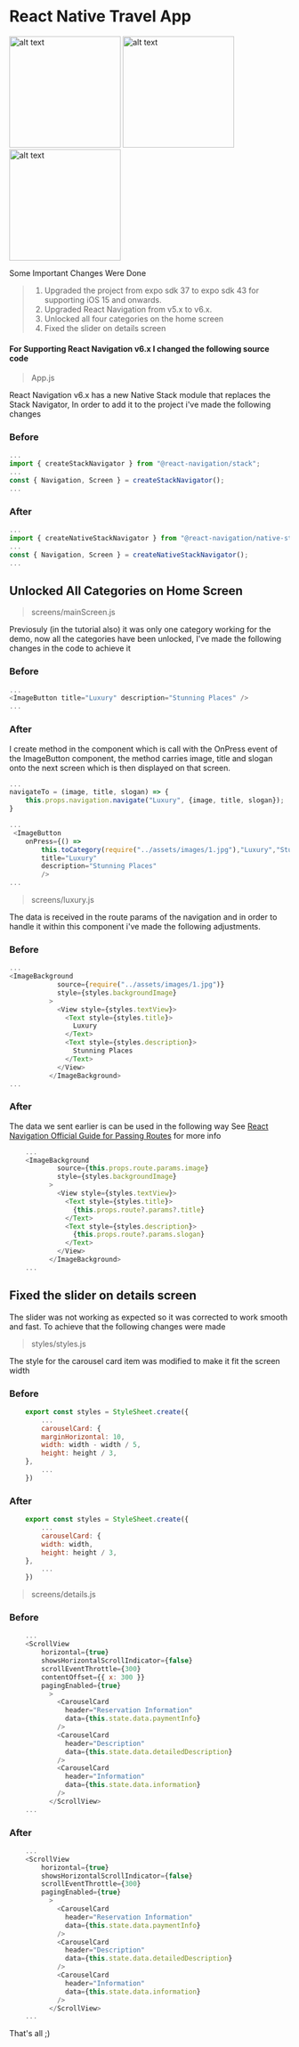 # React Native Travel App

<p float="left">
<img src="https://i.ibb.co/DpM6jK3/Screenshot-2021-11-01-at-2-32-16-AM.png" alt="alt text" width="200">
<img src="https://i.ibb.co/2S6t0Sq/Screenshot-2021-11-01-at-2-32-22-AM.png" alt="alt text" width="200">
<img src="https://i.ibb.co/Gvnwq58/Screenshot-2021-11-01-at-2-32-29-AM.png" alt="alt text" width="200">
</p>

Some Important Changes Were Done

> 1. Upgraded the project from expo sdk 37 to expo sdk 43 for supporting iOS 15 and onwards.
> 2. Upgraded React Navigation from v5.x to v6.x.
> 3. Unlocked all four categories on the home screen
> 4. Fixed the slider on details screen

#### For Supporting React Navigation v6.x I changed the following source code

> App.js

React Navigation v6.x has a new Native Stack module that replaces the Stack Navigator, In order to add it to the project i've made the following changes

### Before

```javascript
...
import { createStackNavigator } from "@react-navigation/stack";
...
const { Navigation, Screen } = createStackNavigator();
...
```

### After

```javascript
...
import { createNativeStackNavigator } from "@react-navigation/native-stack";
...
const { Navigation, Screen } = createNativeStackNavigator();
...
```

## Unlocked All Categories on Home Screen

> screens/mainScreen.js

Previosuly (in the tutorial also) it was only one category working for the demo, now all the categories have been unlocked, I've made the following changes in the code to achieve it

### Before

```javascript
...
<ImageButton title="Luxury" description="Stunning Places" />
...
```

### After

I create method in the component which is call with the OnPress event of the ImageButton component, the method carries image, title and slogan onto the next screen which is then displayed on that screen.

```javascript
...
navigateTo = (image, title, slogan) => {
    this.props.navigation.navigate("Luxury", {image, title, slogan});
}

...
 <ImageButton
    onPress={() =>
        this.toCategory(require("../assets/images/1.jpg"),"Luxury","Stunning Places")}
        title="Luxury"
        description="Stunning Places"
        />
...
```

> screens/luxury.js

The data is received in the route params of the navigation and in order to handle it within this component i've made the following adjustments.

### Before

```javascript
...
<ImageBackground
            source={require("../assets/images/1.jpg")}
            style={styles.backgroundImage}
          >
            <View style={styles.textView}>
              <Text style={styles.title}>
                Luxury
              </Text>
              <Text style={styles.description}>
                Stunning Places
              </Text>
            </View>
          </ImageBackground>
...
```

### After

The data we sent earlier is can be used in the following way
See <a href="https://reactnavigation.org/docs/params">React Navigation Official Guide for Passing Routes</a> for more info

```javascript
    ...
    <ImageBackground
            source={this.props.route.params.image}
            style={styles.backgroundImage}
          >
            <View style={styles.textView}>
              <Text style={styles.title}>
                {this.props.route?.params?.title}
              </Text>
              <Text style={styles.description}>
                {this.props.route?.params.slogan}
              </Text>
            </View>
          </ImageBackground>
    ...
```

## Fixed the slider on details screen

The slider was not working as expected so it was corrected to work smooth and fast. To achieve that the following changes were made

> styles/styles.js

The style for the carousel card item was modified to make it fit the screen width

### Before

```javascript
    export const styles = StyleSheet.create({
        ...
        carouselCard: {
        marginHorizontal: 10,
        width: width - width / 5,
        height: height / 3,
    },
        ...
    })
```

### After

```javascript
    export const styles = StyleSheet.create({
        ...
        carouselCard: {
        width: width,
        height: height / 3,
    },
        ...
    })
```

> screens/details.js

### Before

```javascript
    ...
    <ScrollView
        horizontal={true}
        showsHorizontalScrollIndicator={false}
        scrollEventThrottle={300}
        contentOffset={{ x: 300 }}
        pagingEnabled={true}
          >
            <CarouselCard
              header="Reservation Information"
              data={this.state.data.paymentInfo}
            />
            <CarouselCard
              header="Description"
              data={this.state.data.detailedDescription}
            />
            <CarouselCard
              header="Information"
              data={this.state.data.information}
            />
          </ScrollView>
    ...
```

### After

```javascript
    ...
    <ScrollView
        horizontal={true}
        showsHorizontalScrollIndicator={false}
        scrollEventThrottle={300}
        pagingEnabled={true}
          >
            <CarouselCard
              header="Reservation Information"
              data={this.state.data.paymentInfo}
            />
            <CarouselCard
              header="Description"
              data={this.state.data.detailedDescription}
            />
            <CarouselCard
              header="Information"
              data={this.state.data.information}
            />
          </ScrollView>
    ...
```

That's all ;)
